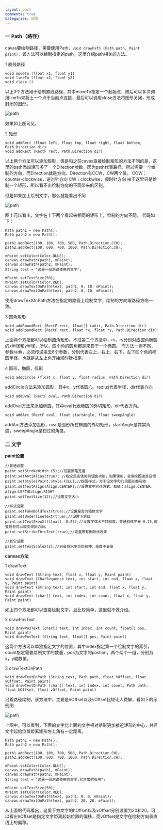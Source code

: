 ```yaml
---
layout: post
comments: true
categories: 绘图
---
```

### 一 Path（路径）
  
  cavas要绘制路径，需要使用Path，`void drawPath (Path path, Paint paint)`，该方法可以绘制指定的path，这里介绍path相关的方法。

  1 直线路径

    void moveTo (float x1, float y1)
	void lineTo (float x2, float y2)
	void close ()

  以上3个方法用于绘制直线路径，其中moveTo指定一个起始点，随后可以多次调用lineTo来将上一个点于当前点连接，最后可以调用close方法将图形关闭，形成封闭的图形。

  ![path](/icons/draw/path.png)

  效果如上图可见。


  2 矩形

    void addRect (float left, float top, float right, float bottom, Path.Direction dir)
	void addRect (RectF rect, Path.Direction dir)
  
  以上两个方法可以添加矩形，但是和之前cavas直接绘制矩形的方法不同的是，这里的path添加矩形多了一个Direction参数，因为path代表路径，所以需要一个绘制的方向，而Direction就是方向。Direction有CCW，CW两个值。
  CCW：counter-clockwise，逆时针方向
  CW：clockwise，顺时针方向
  由于这里只是绘制一个矩形，所以看不出绘制方向的不同带来的区别。

  但是如果加上绘制文字，那么就能看出不同

  ![path](/icons/draw/path.png)

  图上可以看出，文字在上下两个看起来相同的矩形上，绘制的方向不同。
  代码如下：

    Path path1 = new Path();
    Path path2 = new Path();

    path1.addRect(100, 100, 700, 500, Path.Direction.CCW);
    path2.addRect(100, 600, 700, 1000, Path.Direction.CW);

    mPaint.setColor(Color.BLUE);
    canvas.drawPath(path1, mPaint);
    canvas.drawPath(path2, mPaint);
    String text = "这是一组测试使用的文字";

    mPaint.setTextSize(50);
    mPaint.setColor(Color.RED);
    canvas.drawTextOnPath(text, path1, 0, 10, mPaint);
    canvas.drawTextOnPath(text, path2, 0, 10, mPaint);

  使用drawTextOnPath方法在指定的路径上绘制文字，绘制的方向跟路径方向一致。

  3 圆角矩形

    void addRoundRect (RectF rect, float[] radii, Path.Direction dir)
	void addRoundRect (RectF rect, float rx, float ry, Path.Direction dir)

  上面两个方法都可以绘制圆角矩形，不过第二个方法中，rx，ry分别对应圆角椭圆的x半径和y半径，所以，四个角的圆角都是来自于一个椭圆。
  而方法一则不然，参数radii，必须传递进去8个参数，分别代表左上，右上，右下，左下四个角的椭圆半径。也就是从左上角开始顺时针指定。

  4 圆形，椭圆，弧形

    void addCircle (float x, float y, float radius, Path.Direction dir)

  addCircle方法来添加圆形，其中x，y代表圆心，radius代表半径，dir代表方向

    void addOval (RectF oval, Path.Direction dir)

  addOval方法来添加椭圆，其中oval代表椭圆的外切矩形，dir代表方向。

    void addArc (RectF oval, float startAngle, float sweepAngle)

  addArc方法添加弧形，oval是弧形所在椭圆的外切矩形，startAngle是其实角度，sweepAngle是扫过的角度。

### 二 文字

   **paint设置**

	//普通设置  
	paint.setStrokeWidth (5);//设置画笔宽度  
	paint.setAntiAlias(true); //指定是否使用抗锯齿功能，如果使用，会使绘图速度变慢  
	paint.setStyle(Paint.Style.FILL);//绘图样式，对于设文字和几何图形都有效  
	paint.setTextAlign(Align.CENTER);//设置文字对齐方式，取值：align.CENTER、align.LEFT或align.RIGHT  
	paint.setTextSize(12);//设置文字大小  
	  
	//样式设置  
	paint.setFakeBoldText(true);//设置是否为粗体文字  
	paint.setUnderlineText(true);//设置下划线  
	paint.setTextSkewX((float) -0.25);//设置字体水平倾斜度，普通斜体字是-0.25,改变符号可以改变倾斜方向。 
	paint.setStrikeThruText(true);//设置带有删除线效果  
	  
	//其它设置  
	paint.setTextScaleX(2);//只会将水平方向拉伸，高度不会变  

  **canvas方法**

  1 drawText

	void drawText (String text, float x, float y, Paint paint)
	void drawText (CharSequence text, int start, int end, float x, float y, Paint paint)
	void drawText (String text, int start, int end, float x, float y, Paint paint)
	void drawText (char[] text, int index, int count, float x, float y, Paint paint)

  如上四个方法都可以直接绘制文字，且比较简单，这里就不做介绍。

  2 drawPosText

	void drawPosText (char[] text, int index, int count, float[] pos, Paint paint)
	void drawPosText (String text, float[] pos, Paint paint)

  这两个方法可以单独指定文字的位置，其中index指定第一个绘制文字的索引，count指定需要绘制文字的数量，pos为文字的postion，两个两个一组，分别为x，y轴数值。

  3 drawTextOnPath
  
	void drawTextOnPath (String text, Path path, float hOffset, float vOffset, Paint paint)
	void drawTextOnPath (char[] text, int index, int count, Path path, float hOffset, float vOffset, Paint paint)

  沿着路径绘制，该方法中，主要是hOffset以及vOffset比较让人费解，看如下的示例图

  ![path](/icons/draw/text.png)

  上图中，可以看到，下面的文字比上面的文字相对矩形更加接近矩形的中心，并且文字起始位置距离矩形左上角有一定距离。

	Path path1 = new Path();
    Path path2 = new Path();

    path1.addRect(100, 100, 700, 500, Path.Direction.CW);
    path2.addRect(100, 600, 700, 1000, Path.Direction.CW);

    mPaint.setColor(Color.BLUE);
    canvas.drawPath(path1, mPaint);
    canvas.drawPath(path2, mPaint);
    String text = "这是一组测试使用的文字,它非常的有用";

    mPaint.setTextSize(50);
    mPaint.setColor(Color.RED);
    canvas.drawTextOnPath(text, path1, 0, 0, mPaint);
    canvas.drawTextOnPath(text, path2, 20, 20, mPaint);

  从上面的代码看出，这里下方文字的hOffset以及vOffset分别设置为20和20，可以看出hOffset是指定文字距离起始位置的偏移，而vOffset是文字在绘制方向垂直线上的偏移。
  

  

    



  

  

  

  

  
  

  


